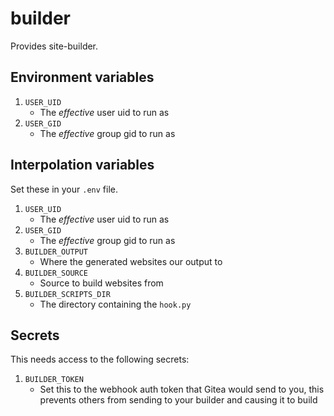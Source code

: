 builder
=======

Provides site-builder.

## Environment variables

1. `USER_UID`
	* The _effective_ user uid to run as
2. `USER_GID`
	* The _effective_ group gid to run as

## Interpolation variables

Set these in your `.env` file.

1. `USER_UID`
	* The _effective_ user uid to run as
2. `USER_GID`
	* The _effective_ group gid to run as
2. `BUILDER_OUTPUT`
	* Where the generated websites our output to
3. `BUILDER_SOURCE`
	* Source to build websites from
4. `BUILDER_SCRIPTS_DIR`
	* The directory containing the `hook.py`

## Secrets

This needs access to the following secrets:

1. `BUILDER_TOKEN`
	* Set this to the webhook auth token that Gitea
	  would send to you, this prevents others from
	  sending to your builder and causing it to build
